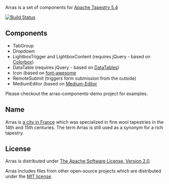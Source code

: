 Arras is a set of components for [Apache Tapestry 5.4](http://tapestry.apache.org)

[![Build Status](https://secure.travis-ci.org/fscheffer/arras.png)](http://travis-ci.org/fscheffer/arras)

## Components

* TabGroup
* Dropdown
* LightboxTrigger and LightboxContent (requires jQuery - based on [Colorbox](http://www.jacklmoore.com/colorbox/))
* DataTable (requires jQuery - based on [DataTables](http://www.datatables.net/))
* Icon (based on [font-awesome](http://fortawesome.github.io/Font-Awesome/)
* RemoteSubmit (triggers form submission from the outside)
* MediumEditor (based on [Medium-Editor](https://github.com/daviferreira/medium-editor)

Please checkout the arras-components-demo project for examples.

## Name
Arras is [a city in France](http://en.wikipedia.org/wiki/Arras) which was specialized in fine wool tapestries in the 14th and 15th centuries. The term Arras is still used as a synonym for a rich tapestry. 

## License
Arras is distributed under [The Apache Software License, Version 2.0](http://www.apache.org/licenses/LICENSE-2.0.txt).

Arras includes files from other open-source projects which are distributed under the [MIT license](http://opensource.org/licenses/mit-license.php).